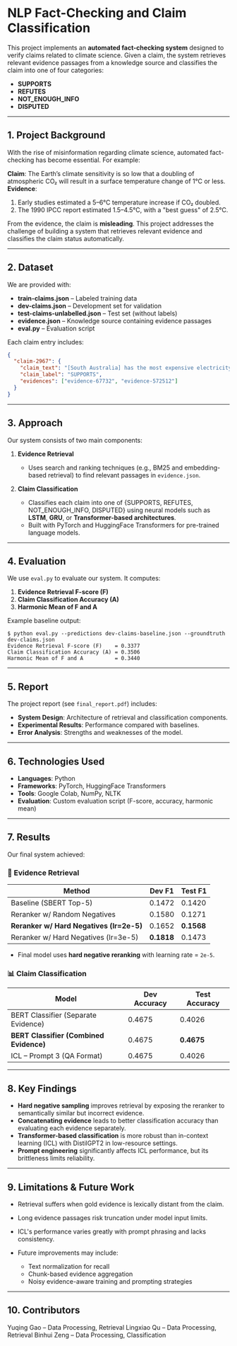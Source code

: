 # NLP Fact-Checking and Claim Classification

This project implements an **automated fact-checking system** designed to verify claims related to climate science. Given a claim, the system retrieves relevant evidence passages from a knowledge source and classifies the claim into one of four categories:
- **SUPPORTS**
- **REFUTES**
- **NOT_ENOUGH_INFO**
- **DISPUTED**

---

## 1. Project Background

With the rise of misinformation regarding climate science, automated fact-checking has become essential. For example:

**Claim**: The Earth’s climate sensitivity is so low that a doubling of atmospheric CO₂ will result in a surface temperature change of 1°C or less.  
**Evidence**:
1. Early studies estimated a 5–6°C temperature increase if CO₂ doubled.  
2. The 1990 IPCC report estimated 1.5–4.5°C, with a "best guess" of 2.5°C.

From the evidence, the claim is **misleading**. This project addresses the challenge of building a system that retrieves relevant evidence and classifies the claim status automatically.

---

## 2. Dataset

We are provided with:
- **train-claims.json** – Labeled training data
- **dev-claims.json** – Development set for validation
- **test-claims-unlabelled.json** – Test set (without labels)
- **evidence.json** – Knowledge source containing evidence passages
- **eval.py** – Evaluation script

Each claim entry includes:
```json
{
  "claim-2967": {
    "claim_text": "[South Australia] has the most expensive electricity in the world.",
    "claim_label": "SUPPORTS",
    "evidences": ["evidence-67732", "evidence-572512"]
  }
}
```

---

## 3. Approach

Our system consists of two main components:

1. **Evidence Retrieval**

   * Uses search and ranking techniques (e.g., BM25 and embedding-based retrieval) to find relevant passages in `evidence.json`.

2. **Claim Classification**

   * Classifies each claim into one of {SUPPORTS, REFUTES, NOT\_ENOUGH\_INFO, DISPUTED} using neural models such as **LSTM**, **GRU**, or **Transformer-based architectures**.
   * Built with PyTorch and HuggingFace Transformers for pre-trained language models.

---

## 4. Evaluation

We use `eval.py` to evaluate our system. It computes:

1. **Evidence Retrieval F-score (F)**
2. **Claim Classification Accuracy (A)**
3. **Harmonic Mean of F and A**

Example baseline output:

```
$ python eval.py --predictions dev-claims-baseline.json --groundtruth dev-claims.json
Evidence Retrieval F-score (F)    = 0.3377
Claim Classification Accuracy (A) = 0.3506
Harmonic Mean of F and A          = 0.3440
```

---

## 5. Report

The project report (see `final_report.pdf`) includes:

* **System Design**: Architecture of retrieval and classification components.
* **Experimental Results**: Performance compared with baselines.
* **Error Analysis**: Strengths and weaknesses of the model.

---

## 6. Technologies Used

* **Languages**: Python
* **Frameworks**: PyTorch, HuggingFace Transformers
* **Tools**: Google Colab, NumPy, NLTK
* **Evaluation**: Custom evaluation script (F-score, accuracy, harmonic mean)


---

## 7. Results

Our final system achieved:

### 🧠 Evidence Retrieval

| Method                                   | Dev F1     | Test F1    |
| ---------------------------------------- | ---------- | ---------- |
| Baseline (SBERT Top-5)                   | 0.1472     | 0.1420     |
| Reranker w/ Random Negatives             | 0.1580     | 0.1271     |
| **Reranker w/ Hard Negatives (lr=2e-5)** | 0.1652     | **0.1568** |
| Reranker w/ Hard Negatives (lr=3e-5)     | **0.1818** | 0.1473     |

* Final model uses **hard negative reranking** with learning rate = `2e-5`.

### 📊 Claim Classification

| Model                                   | Dev Accuracy | Test Accuracy |
| --------------------------------------- | ------------ | ------------- |
| BERT Classifier (Separate Evidence)     | 0.4675       | 0.4026        |
| **BERT Classifier (Combined Evidence)** | 0.4675       | **0.4675**    |
| ICL – Prompt 3 (QA Format)              | 0.4675       | 0.4026        |

---

## 8. Key Findings

* **Hard negative sampling** improves retrieval by exposing the reranker to semantically similar but incorrect evidence.
* **Concatenating evidence** leads to better classification accuracy than evaluating each evidence separately.
* **Transformer-based classification** is more robust than in-context learning (ICL) with DistilGPT2 in low-resource settings.
* **Prompt engineering** significantly affects ICL performance, but its brittleness limits reliability.

---
## 9. Limitations & Future Work

* Retrieval suffers when gold evidence is lexically distant from the claim.
* Long evidence passages risk truncation under model input limits.
* ICL's performance varies greatly with prompt phrasing and lacks consistency.
* Future improvements may include:

  * Text normalization for recall
  * Chunk-based evidence aggregation
  * Noisy evidence-aware training and prompting strategies
---

## 10. Contributors

Yuqing Gao – Data Processing, Retrieval
Lingxiao Qu – Data Processing, Retrieval
Binhui Zeng – Data Processing, Classification
